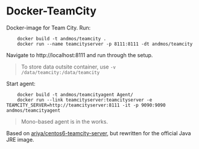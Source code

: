 Docker-TeamCity
===
Docker-image for Team City.
Run: 

		docker build -t andmos/teamcity .
		docker run --name teamcityserver -p 8111:8111 -dt andmos/teamcity 
		

Navigate to http://localhost:8111 and run through the setup.
> To store data outsite container, use ``-v /data/teamcity:/data/teamcity``

Start agent: 

		docker build -t andmos/teamcityagent Agent/
		docker run --link teamcityserver:teamcityserver -e TEAMCITY_SERVER=http://teamcityserver:8111 -it -p 9090:9090 andmos/teamcityagent

> Mono-based agent is in the works.

Based on [ariya/centos6-teamcity-server](https://registry.hub.docker.com/u/ariya/centos6-teamcity-server/), but rewritten for the
official Java JRE image. 
